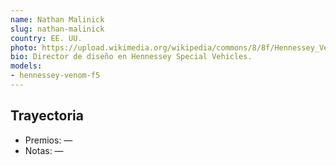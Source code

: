```yaml
---
name: Nathan Malinick
slug: nathan-malinick
country: EE. UU.
photo: https://upload.wikimedia.org/wikipedia/commons/8/8f/Hennessey_Venom_F5_badge.jpg
bio: Director de diseño en Hennessey Special Vehicles.
models:
- hennessey-venom-f5
---
```


## Trayectoria

- Premios: —
- Notas: —

